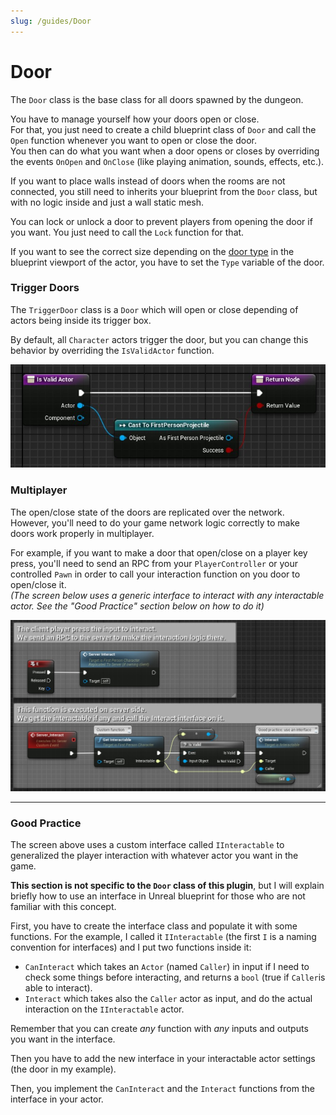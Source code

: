 ```yaml
---
slug: /guides/Door
---
```


# Door

The `Door` class is the base class for all doors spawned by the dungeon.

You have to manage yourself how your doors open or close.\
For that, you just need to create a child blueprint class of `Door` and call the `Open`  function whenever you want to open or close the door.\
You then can do what you want when a door opens or closes by overriding the events `OnOpen` and `OnClose` (like playing animation, sounds, effects, etc.).

If you want to place walls instead of doors when the rooms are not connected, you still need to inherits your blueprint from the `Door` class, but with no logic inside and just a wall static mesh.

You can lock or unlock a door to prevent players from opening the door if you want. You just need to call the `Lock` function for that.

If you want to see the correct size depending on the [door type](Door-Types.md) in the blueprint viewport of the actor, you have to set the `Type` variable of the door.

### Trigger Doors

The `TriggerDoor` class is a `Door` which will open or close depending of actors being inside its trigger box.

By default, all `Character` actors trigger the door, but you can change this behavior by overriding the `IsValidActor` function.

![](../Images/Door_IsValidActor.jpg)

### Multiplayer

The open/close state of the doors are replicated over the network.\
However, you'll need to do your game network logic correctly to make doors work properly in multiplayer.

For example, if you want to make a door that open/close on a player key press, you'll need to send an RPC from your `PlayerController` or your controlled `Pawn` in order to call your interaction function on you door to open/close it.\
*(The screen below uses a generic interface to interact with any interactable actor. See the "Good Practice" section below on how to do it)*

![](../Images/Door_MultiInteract.jpg)

---

### Good Practice

The screen above uses a custom interface called `IInteractable` to generalized the player interaction with whatever actor you want in the game.

**This section is not specific to the `Door` class of this plugin**, but I will explain briefly how to use an interface in Unreal blueprint for those who are not familiar with this concept.

First, you have to create the interface class and populate it with some functions. For the example, I called it `IInteractable` (the first `I` is a naming convention for interfaces) and I put two functions inside it:

- `CanInteract` which takes an `Actor` (named `Caller`) in input if I need to check some things before interacting, and returns a `bool` (true if `Caller`is able to interact).
- `Interact` which takes also the `Caller` actor as input, and do the actual interaction on the `IInteractable` actor.

Remember that you can create *any* function with *any* inputs and outputs you want in the interface.

Then you have to add the new interface in your interactable actor settings (the door in my example).

<!-- put an image here -->

Then, you implement the `CanInteract` and the `Interact` functions from the interface in your actor.
